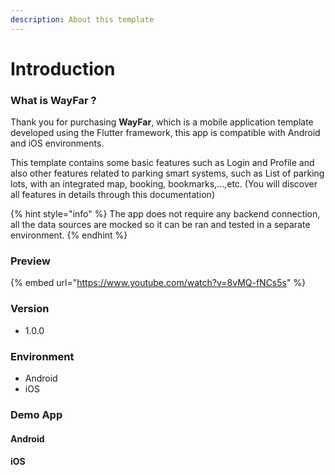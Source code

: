 ```yaml
---
description: About this template
---
```


# Introduction

### What is WayFar ?

Thank you for purchasing **WayFar**, which is a mobile application template developed using the Flutter framework, this app is compatible with Android and iOS environments.

This template contains some basic features such as Login and Profile and also other features related to parking smart systems, such as List of parking lots, with an integrated map, booking, bookmarks,...,etc. (You will discover all features in details through this documentation)

{% hint style="info" %}
The app does not require any backend connection, all the data sources are mocked so it can be ran and tested in a separate environment.
{% endhint %}

### Preview

{% embed url="https://www.youtube.com/watch?v=8vMQ-fNCs5s" %}

### Version

* 1.0.0

### Environment

* Android
* iOS

### Demo App

#### Android

#### iOS
